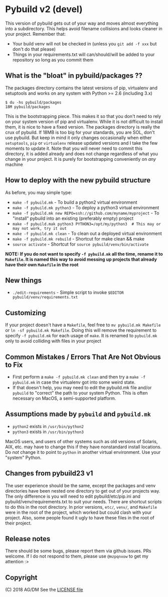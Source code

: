 # Pybuild v2 (devel)

This version of pybuild gets out of your way and moves almost everything into a subdirectory. This helps avoid filename collisions and looks cleaner in your project. Remember that:

* Your build venv will not be checked in (unless you `git add -f xxx` but don't do that please)
* Things in your requirements.txt will can/should/will be added to your repository so long as you commit them

## What is the "bloat" in pybuild/packages ??

The packages directory contains the latest versions of pip, virtualenv and setuptools and works on any system with Python >= 2.6 (including 3.x)

```
$ du -hs pybuild/packages
18M	pybuild/packages
```

This is the bootstrapping piece. This makes it so that you don't need to rely on your system version of pip and virtualenv. While it is not difficult to install them, it is nice to have a fixed version. The packages directory is really the crux of pybuild. If 18MB is too big for your standards, you are SOL, don't use pybuild. But keep in mind it only changes occasionally when either `setuptools`, `pip` or `virtualenv` release updated versions and I take the few moments to update it. Note that you will never need to commit this directory, it is added already and does not change regardless of what you change in your project. It is purely for bootstrapping conveniently on *any* machine

## How to deploy with the new pybuild structure

As before, you may simple type:

* `make -f pybuild.mk` - To build a python2 virtual environment
* `make -f pybuild.mk python3` - To deploy a python3 virtual environment
* `make -f pybuild.mk new REPO=ssh://github.com/myname/myproject` - To "install" pybuild into an existing (preferably empty) project
* `make -f pybuild.mak python3 PYTHON3=/opt/my/python3  # This may or may not work, try it out`
* `make -f pybuild.mk clean` - To clean out a deployed virtual environment
* `make -f pybuild.mk rebuild` - Shortcut for make clean && make
* `source activate` - Shortcut for `source pybuild/venv/bin/activate`

**NOTE: If you do not want to specify `-f pybuild.mk` all the time, rename it to `Makefile`. It is named this way to avoid messing up projects that already have their own `Makefile` in the root**

## New things

* `./edit-requirements` - Simple script to invoke `$EDITOR pybuild/venv/requirements.txt`

## Customizing

If your project doesn't have a `Makefile`, feel free to `mv pybuild.mk Makefile` or `ln -sf pybuild.mk Makefile`. Doing this will remove the requirement to specify `-f pybuild.mk` for each usage of `make`. It is renamed to `pybuild.mk` only to avoid colliding with files in your project

## Common Mistakes / Errors That Are Not Obvious to Fix

* First perform a `make -f pybuild.mk clean` and then try a `make -f pybuild.mk` in case the virtualenv got into some weird state.
* If that doesn't help, you may need to edit the pybuild.mk file and/or `pybuild` to "correct" the path to your system Python. This is often necessary on MacOS, a semi-supported platform.

## Assumptions made by `pybuild` and `pybuild.mk`

* `python2` exists in `/usr/bin/python2`
* `python3` exists in `/usr/bin/python3`

MacOS users, and users of other systems such as old versions of Solaris, AIX, etc. may have to change this if they have nonstandard install locations. Do *not* change it to point to `python` in another virtual environment. Use your "system" Python.

## Changes from pybuild23 v1

The user experience should be the same, except the packages and venv directories have been nested one directory to get out of your projects way. The only difference is you will need to edit pybuild/etc/pip.ini and pybuild/venv/requirements.txt to suit your needs. There are shortcut scripts to do this in the root directory. In prior versions, `etc/`, `venv/`, and `Makefile` were in the root of the project, which worked but could clash with your project. Also, some people found it ugly to have these files in the root of their project.

## Release notes

There should be some bugs, please report them via github issues. PRs welcome. If I do not respond to them, please use `@mzpqnxow` to get my attention :>

## Copyright

(C) 2018 AG/DM
See the [LICENSE file](pybuild/LICENSE.md)


